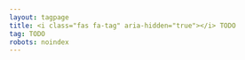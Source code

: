 ```yaml
---
layout: tagpage
title: <i class="fas fa-tag" aria-hidden="true"></i> TODO
tag: TODO
robots: noindex
---
```

